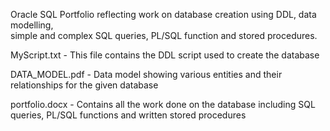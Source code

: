 Oracle SQL Portfolio reflecting work on database creation using DDL, data modelling,  
simple and complex SQL queries,  PL/SQL function and stored procedures.

MyScript.txt -  This file contains the DDL script used to create the database                                       


DATA_MODEL.pdf - Data model showing various entities and their relationships for the given database


 
portfolio.docx - Contains all the work done on the database including SQL queries, PL/SQL functions and written stored procedures
